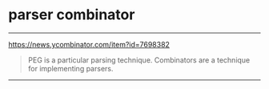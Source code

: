 # parser combinator

---

https://news.ycombinator.com/item?id=7698382

> PEG is a particular parsing technique.
> Combinators are a technique for implementing parsers.

---

